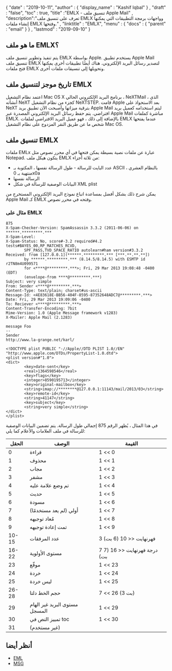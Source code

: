 {
  "date" : "2019-10-11",
  "author" : {
    "display_name" : "Kashif Iqbal"
} ,
  "draft" : "false",
  "toc" : true,
  "title" :"EMLX - تنسيق ملف Apple Mail" ,
  "description":"تعرف على تنسيق ملف EMLX وواجهات برمجة التطبيقات التي يمكنها إنشاء ملفات EMLX وفتحها." ,
  "linktitle" : "EMLX",
  "menu" : {
    "docs" : {
      "parent" : "email"
}
} ,
  "lastmod" : "2019-09-10"
}

## ما هو ملف EMLX؟

يتم تنفيذ وتطوير تنسيق ملف EMLX بواسطة Apple. يستخدم تطبيق Apple Mail تنسيق ملف EMLX لتصدير رسائل البريد الإلكتروني. هناك أيضًا تطبيقات أخرى يمكنها فتح ملفات EMLX وتحويلها إلى تنسيقات ملفات أخرى.

## تاريخ موجز لتنسيق ملف EMLX

اعتمد نظام التشغيل Mac OS X برنامج البريد الإلكتروني الحالي ، NeXTMail ، الذي أنشأته NeXT كجزء من نظام التشغيل NeXTSTEP. قامت Apple بعد الاستحواذ على NeXT بترقية ميزاتها وأصبحت الآن تطبيق بريد Apple Mail ليتم استخدامه كعميل بريد افتراضي. يتم حفظ رسائل البريد الإلكتروني المصدرة عبر Apple Mail مباشرة كملفات EMLX. بالإضافة إلى ذلك ، فهو عميل البريد الافتراضي لملفات EMLX عندما يفتحها شخص ما عن طريق النقر المزدوج على نظام التشغيل Mac OS.

## تنسيق ملف EMLX

ملفات EMLx عبارة عن ملفات نصية بسيطة يمكن فتحها في أي محرر نصوص مثل Notepad. يتكون هيكل ملف EMLX من ثلاثة أجزاء:

* عدد البايت للرسالة - طول الرسالة نفسها ، المكتوبة بـ ASCII بالنظام العشري ، منتهية بـ 0x0a
* الرسالة نفسها
* البيانات الوصفية للرسالة في شكل XML plist

يمكن شرح ذلك بشكل أفضل بمساعدة اتباع نموذج البريد الإلكتروني المستخرج من Apple Mail كـ EMLX وفتحه في محرر نصوص.

### مثال على EMLX

```
875       
X-Spam-Checker-Version: SpamAssassin 3.3.2 (2011-06-06) on ******.*********.***
X-Spam-Level:
X-Spam-Status: No, score#-3.2 required#4.2 tests#BAYES_00,RP_MATCHES_RCVD,
        SPF_PASS,TVD_SPACE_RATIO autolearn#ham version#3.3.2
Received: from [127.0.0.1](******.*********.*** [***.**.**.**])
        by ******.*********.*** (8.14.5/8.14.5) with ESMTP id r2TN8m4U099571
        for <****@*********.***>; Fri, 29 Mar 2013 19:08:48 -0400 (EDT)
        (envelope-from ****@*********.***)
Subject: very simple
From: Sender <****@*********.***>
Content-Type: text/plain; charset#us-ascii
Message-Id: <4E83618E-BB56-404F-8595-87352648ADC7@*********.***>
Date: Fri, 29 Mar 2013 19:09:06 -0400
To: Reciever <****@*********.***>
Content-Transfer-Encoding: 7bit
Mime-Version: 1.0 (Apple Message framework v1283)
X-Mailer: Apple Mail (2.1283)

message Foo
--
Sender
http://www.la-grange.net/karl/

<!DOCTYPE plist PUBLIC "-//Apple//DTD PLIST 1.0//EN" "http://www.apple.com/DTDs/PropertyList-1.0.dtd">
<plist version#"1.0">
<dict>
        <key>date-sent</key>
        <real>1364598546</real>
        <key>flags</key>
        <integer>8590195713</integer>
        <key>original-mailbox</key>
        <string>imap://********@127.0.0.1:11143/mail/2013/03</string>
        <key>remote-id</key>
        <string>41147</string>
        <key>subject</key>
        <string>very simple</string>
</dict>
</plist>
```

في هذا المثال ، يُظهر الرقم 875 إجمالي طول الرسالة. يتم تضمين البيانات الوصفية للرسالة في ملف<plist> العلامات والأعلام كما يلي:

| الحقل | الوصف | القيمة
---|---|---|
| 0 | قراءة | 1 << 0
| 1 | محذوف | 1 << 1
| 2 | مجاب | 1 << 2
| 3 | مشفر | 1 << 3
| 4 | تم وضع علامة عليه | 1 << 4
| 5 | حديث | 1 << 5
| 6 | مسودة | 1 << 6
| 7 | أولي (لم يعد مستخدمًا) | 1 << 7
| 8 | مُعاد توجيهه | 1 << 8
| 9 | تمت إعادة توجيهه | 1 << 9
| 10-15 | عدد المرفقات | 3 فهرنهايت << 10 (6 بت)
| 16-22 | مستوى الأولوية | 7 درجة فهرنهايت << 16 (7 بت)
| 23 | موقّع | 1 << 23
| 24 | خردة | 1 << 24
| 25 | ليس خردة | 1 << 25
| 26-28 | حجم الخط دلتا | 7 << 26 (3 بت)
| 29 | مستوى البريد غير الهام المسجل | 1 << 29
| 30 | تمييز النص في toc | 1 << 30
| 31 | (غير مستخدم) |

## أنظر أيضا ##

* [EML](/ar/email/eml/)
* [MSG](/ar/email/msg/)

